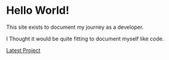 # Hello World!

This site exists to document my journey as a developer.  

I Thought it would be quite fitting to document myself like code.

[Latest Project]([https://nickyfaulding.github.io/FYP-Raylib-Wasm/](https://nickyfaulding.github.io/FYP-PredatorPrey-Simulation/))
